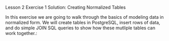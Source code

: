 
Lesson 2 Exercise 1 Solution: Creating Normalized Tables 


In this exercise we are going to walk through the basics of modeling data in normalized form. We will create tables in PostgreSQL, insert rows of data, and do simple JOIN SQL queries to show how these mutliple tables can work together.:


